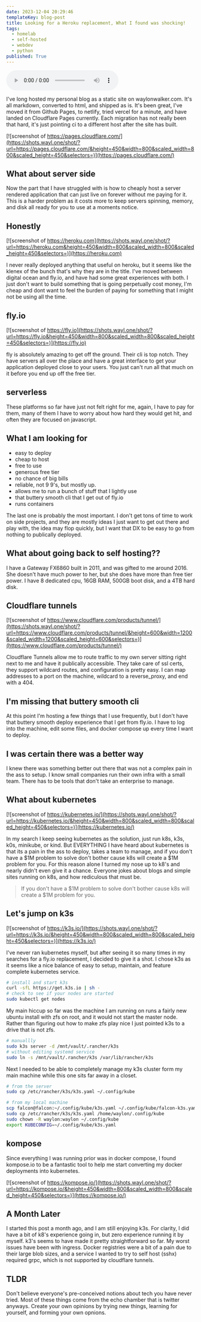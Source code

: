 ```yaml
---
date: 2023-12-04 20:29:46
templateKey: blog-post
title: Looking for a Heroku replacement, What I found was shocking!
tags:
  - homelab
  - self-hosted
  - webdev
  - python
published: True
---
```


<audio controls="controls">
  <source type="audio/mp3" src="https://dev-app.fokais.com/voice?url=https://waylonwalker.com/looking-for-a-heroku-replacement/"></source>
  <p>Your browser does not support the audio element.</p>
</audio>

I've long hosted my personal blog as a static site on waylonwalker.com. It's
all markdown, converted to html, and shipped as is. It's been great, I've
moved it from Github Pages, to netlify, tried vercel for a minute, and have
landed on Cloudflare Pages currently. Each migration has not really been that
hard, it's just pointing ci to a different host after the site has built.

[![screenshot of https://pages.cloudflare.com/](https://shots.wayl.one/shot/?url=https://pages.cloudflare.com/&height=450&width=800&scaled_width=800&scaled_height=450&selectors=)](https://pages.cloudflare.com/)

## What about server side

Now the part that I have struggled with is how to cheaply host a server
rendered application that can just live on forever without me paying for it.
This is a harder problem as it costs more to keep servers spinning, memory, and
disk all ready for you to use at a moments notice.

## Honestly

[![screenshot of https://heroku.com](https://shots.wayl.one/shot/?url=https://heroku.com&height=450&width=800&scaled_width=800&scaled_height=450&selectors=)](https://heroku.com)

I never really deployed anything that useful on heroku, but it seems like the
klenex of the bunch that's why they are in the title. I've moved between
digital ocean and fly.io, and have had some great experiences with both. I
just don't want to build something that is going perpetually cost money, I'm
cheap and dont want to feel the burden of paying for something that I might not
be using all the time.

## fly.io

[![screenshot of https://fly.io](https://shots.wayl.one/shot/?url=https://fly.io&height=450&width=800&scaled_width=800&scaled_height=450&selectors=)](https://fly.io)

fly is absolutely amazing to get off the ground. Their cli is top notch. They
have servers all over the place and have a great interface to get your
application deployed close to your users. You just can't run all that much on
it before you end up off the free tier.

## serverless

These platforms so far have just not felt right for me, again, I have to pay
for them, many of them I have to worry about how hard they would get hit, and
often they are focused on javascript.

## What I am looking for

- easy to deploy
- cheap to host
- free to use
- generous free tier
- no chance of big bills
- reliable, not 9 9's, but mostly up.
- allows me to run a bunch of stuff that I lightly use
- that buttery smooth cli that I get out of fly.io
- runs containers

The last one is probably the most important. I don't get tons of time to work
on side projects, and they are mostly ideas I just want to get out there and
play with, the idea may flop quickly, but I want that DX to be easy to go from
nothing to publically deployed.

## What about going back to self hosting??

I have a Gateway FX6860 built in 2011, and was gifted to me around 2016. She
doesn't have much power to her, but she does have more than free tier power. I
have 8 dedicated cpu, 16GB RAM, 500GB boot disk, and a 4TB hard disk.

## Cloudflare tunnels

[![screenshot of https://www.cloudflare.com/products/tunnel/](https://shots.wayl.one/shot/?url=https://www.cloudflare.com/products/tunnel/&height=600&width=1200&scaled_width=1200&scaled_height=600&selectors=)](https://www.cloudflare.com/products/tunnel/)

Cloudflare Tunnels allow me to route traffic to my own server sitting right
next to me and have it publically accessible. They take care of ssl certs,
they support wildcard routes, and configuration is pretty easy. I can map
addresses to a port on the machine, wildcard to a reverse_proxy, and end with a 404.

## I'm missing that buttery smooth cli

At this point I'm hosting a few things that I use frequently, but I don't have
that buttery smooth deploy experience that I get from fly.io. I have to log
into the machine, edit some files, and docker compose up every time I want to
deploy.

## I was certain there was a better way

I knew there was something better out there that was not a complex pain in the
ass to setup. I know small companies run their own infra with a small team.
There has to be tools that don't take an enterprise to manage.

## What about kubernetes

[![screenshot of https://kubernetes.io/](https://shots.wayl.one/shot/?url=https://kubernetes.io/&height=450&width=800&scaled_width=800&scaled_height=450&selectors=)](https://kubernetes.io/)

In my search I keep seeing kubernetes as the solution, just run k8s, k3s, k0s,
minikube, or kind. But EVERYTHING I have heard about kubernetes is that its a
pain in the ass to deploy, takes a team to manage, and if you don't have a $1M
problem to solve don't bother cause k8s will create a $1M problem for you. For
this reason alone I turned my nose up to k8's and nearly didn't even give it a
chance. Everyone jokes about blogs and simple sites running on k8s, and how
rediculous that must be.

> If you don't have a $1M problem to solve don't bother cause k8s will create a $1M problem for you.

## Let's jump on k3s

[![screenshot of https://k3s.io/](https://shots.wayl.one/shot/?url=https://k3s.io/&height=450&width=800&scaled_width=800&scaled_height=450&selectors=)](https://k3s.io/)

I've never ran kubernetes myself, but after seeing it so many times in my
searches for a fly.io replacement, I decided to give it a shot. I chose k3s as
it seems like a nice balance of easy to setup, maintain, and feature complete
kubernetes service.

```bash
# install and start k3s
curl -sfL https://get.k3s.io | sh -
# check to see if your nodes are started
sudo kubectl get nodes
```

My main hiccup so far was the machine I am running on runs a fairly new ubuntu
install with zfs on root, and it would not start the master node. Rather than
figuring out how to make zfs play nice I just pointed k3s to a drive that is
not zfs.

```bash
# manuallly
sudo k3s server -d /mnt/vault/.rancher/k3s
# without editing systemd service
sudo ln -s /mnt/vault/.rancher/k3s /var/lib/rancher/k3s
```

Next I needed to be able to completely manage my k3s cluster form my main machine while this one sits far away in a closet.

```bash
# from the server
sudo cp /etc/rancher/k3s/k3s.yaml ~/.config/kube

# from my local machine
scp falcon@falcon:~/.config/kube/k3s.yaml ~/.config/kube/falcon-k3s.yaml
sudo cp /etc/rancher/k3s/k3s.yaml /home/waylon/.config/kube
sudo chown -R waylon:waylon ~/.config/kube
export KUBECONFIG=~/.config/kube/k3s.yaml
```

## kompose

Since everything I was running prior was in docker compose, I found kompose.io
to be a fantastic tool to help me start converting my docker deployments into
kubernetes.

[![screenshot of https://kompose.io/](https://shots.wayl.one/shot/?url=https://kompose.io/&height=450&width=800&scaled_width=800&scaled_height=450&selectors=)](https://kompose.io/)

## A Month Later

I started this post a month ago, and I am still enjoying k3s. For clarity, I
did have a bit of k8's experience going in, but zero experience running it by
myself. k3's seems to have made it pretty straightforward so far. My worst
issues have been with ingress. Docker registries were a bit of a pain due to
their large blob sizes, and a service I wanted to try to self host (sshx)
required grpc, which is not supported by cloudflare tunnels.

## TLDR

Don't believe everyone's pre-conceived notions about tech you have never tried.
Most of these things come from the echo chamber that is twitter anyways.
Create your own opinions by trying new things, learning for yourself, and
forming your own opnions.
